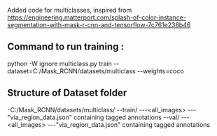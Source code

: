 Added code for multiclasses, inspired from https://engineering.matterport.com/splash-of-color-instance-segmentation-with-mask-r-cnn-and-tensorflow-7c761e238b46

## Command to run training : 
python -W ignore multiclass.py train --dataset=C:/Mask_RCNN/datasets/multiclass --weights=coco

## Structure of Dataset folder
-C:/Mask_RCNN/datasets/multiclass/
--train/
---<all_images>
---"via_region_data.json" containing tagged annotations
--val/
---<all_images>
---"via_region_data.json" containing tagged annotations
